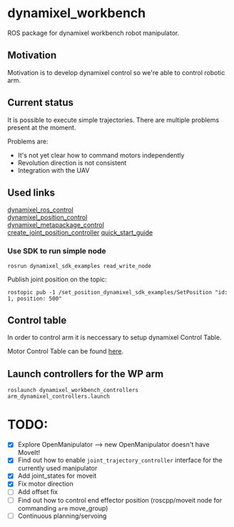 # dynamixel_workbench 


ROS package for dynamixel workbench robot manipulator. 


## Motivation

Motivation is to develop dynamixel control so we're able to control robotic arm. 


## Current status

It is possible to execute simple trajectories. There are multiple problems present at the moment. 

Problems are: 
 - It's not yet clear how to command motors independently 
 - Revolution direction is not consistent 
 - Integration with the UAV


## Used links

[dynamixel_ros_control](http://resibots.eu/dynamixel_control_hw/)  
[dynamixel_position_control](http://wiki.ros.org/action/fullsearch/Camera%2BDynamixelRobotSample/dynamixelpositioncontrol?action=fullsearch&context=180&value=linkto%3A%22Camera%2BDynamixelRobotSample%2Fdynamixelpositioncontrol%22)  
[dynamixel_metapackage_control](http://wiki.ros.org/action/fullsearch/Camera%2BDynamixelRobotSample/dynamixelpositioncontrol?action=fullsearch&context=180&value=linkto%3A%22Camera%2BDynamixelRobotSample%2Fdynamixelpositioncontrol%22)  
[create_joint_position_controller](http://wiki.ros.org/dynamixel_controllers/Tutorials/CreatingJointPositionController)
[quick_start_guide](https://www.youtube.com/watch?v=SpdxjsCO9sE&ab_channel=ROBOTISOpenSourceTeam)  


### Use SDK to run simple node
``` 
rosrun dynamixel_sdk_examples read_write_node
```
Publish joint position on the topic: 
```
rostopic pub -1 /set_position_dynamixel_sdk_examples/SetPosition "id: 1, position: 500"
```

## Control table 

In order to control arm it is neccessary to setup dynamixel Control Table. 

Motor Control Table can be found [here](https://emanual.robotis.com/docs/en/dxl/x/xm430-w350/). 

## Launch controllers for the WP arm 

```
roslaunch dynamixel_workbench_controllers arm_dynamixel_controllers.launch 
```


# TODO: 

- [x] Explore OpenManipulator --> new OpenManipulator doesn't have MoveIt!
- [x] Find out how to enable `joint_trajectory_controller` interface for the currently used manipulator
- [x] Add joint_states for moveit
- [x] Fix motor direction
- [ ] Add offset fix
- [ ] Find out how to control end effector position (roscpp/moveit node for commanding `arm` move_group)
- [ ] Continuous planning/servoing 

